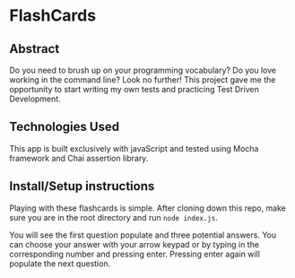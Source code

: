 # FlashCards

## Abstract
Do you need to brush up on your programming vocabulary? Do you love working in the command line?
Look no further! This project gave me the opportunity to start writing my own tests and
practicing Test Driven Development.



## Technologies Used
This app is built exclusively with javaScript and tested using Mocha framework and Chai
assertion library.

## Install/Setup instructions
Playing with these flashcards is simple. After cloning down this repo, make sure you are in the
root directory and run `node index.js`.

You will see the first question populate and three potential answers. You can choose your answer
with your arrow keypad or by typing in the corresponding number and pressing enter. Pressing enter
again will populate the next question.
